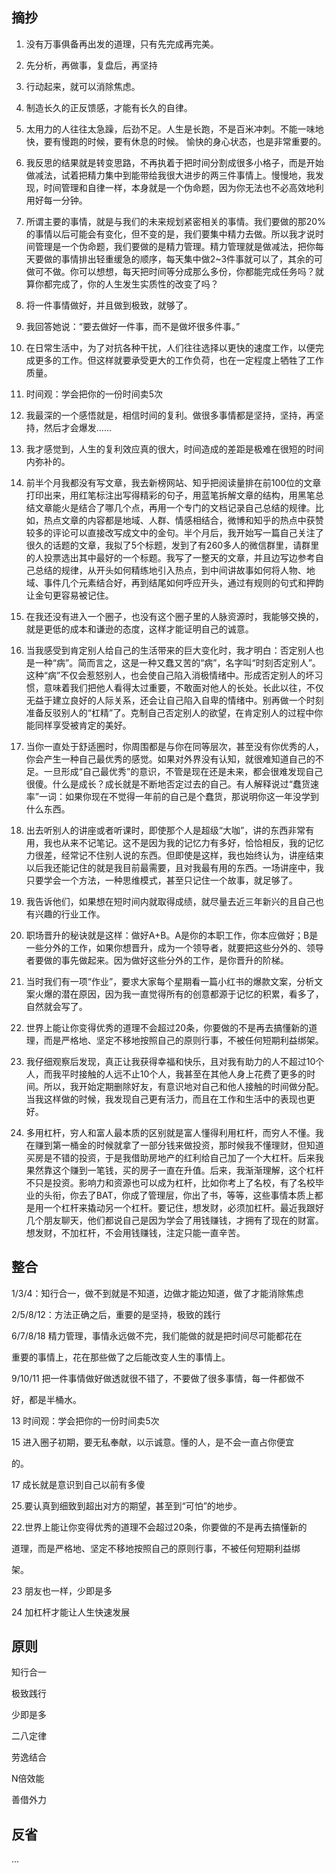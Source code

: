 ## 摘抄

1. 没有万事俱备再出发的道理，只有先完成再完美。

2. 先分析，再做事，复盘后，再坚持

3. 行动起来，就可以消除焦虑。

4. 制造长久的正反馈感，才能有长久的自律。

5. 太用力的人往往太急躁，后劲不足。人生是长跑，不是百米冲刺。不能一味地快，要有慢跑的时候，要有休息的时候。 愉快的身心状态，也是非常重要的。

6. 我反思的结果就是转变思路，不再执着于把时间分割成很多小格子，而是开始做减法，试着把精力集中到能带给我很大进步的两三件事情上。慢慢地，我发现，时间管理和自律一样，本身就是一个伪命题，因为你无法也不必高效地利用好每一分钟。

7. 所谓主要的事情，就是与我们的未来规划紧密相关的事情。我们要做的那20%的事情以后可能会有变化，但不变的是，我们要集中精力去做。所以我才说时间管理是一个伪命题，我们要做的是精力管理。精力管理就是做减法，把你每天要做的事情排出轻重缓急的顺序，每天集中做2~3件事就可以了，其余的可做可不做。你可以想想，每天把时间等分成那么多份，你都能完成任务吗？就算你都完成了，你的人生发生实质性的改变了吗？

8. 将一件事情做好，并且做到极致，就够了。

9. 我回答她说：“要去做好一件事，而不是做坏很多件事。”

10. 在日常生活中，为了对抗各种干扰，人们往往选择以更快的速度工作，以便完成更多的工作。但这样就要承受更大的工作负荷，也在一定程度上牺牲了工作质量。

11. 时间观：学会把你的一份时间卖5次

12. 我最深的一个感悟就是，相信时间的复利。做很多事情都是坚持，坚持，再坚持，然后才会爆发……

13. 我才感觉到，人生的复利效应真的很大，时间造成的差距是极难在很短的时间内弥补的。

14. 前半个月我都没有写文章，我去新榜网站、知乎把阅读量排在前100位的文章打印出来，用红笔标注出写得精彩的句子，用蓝笔拆解文章的结构，用黑笔总结文章能火是结合了哪几个点，再用一个专门的文档记录自己总结的规律。比如，热点文章的内容都是地域、人群、情感相结合，微博和知乎的热点中获赞较多的评论可以直接改写成文中的金句。半个月后，我开始写一篇自己关注了很久的话题的文章，我拟了5个标题，发到了有260多人的微信群里，请群里的人投票选出其中最好的一个标题。我写了一整天的文章，并且边写边参考自己总结的规律，从开头如何精练地引入热点，到中间讲故事如何将人物、地域、事件几个元素结合好，再到结尾如何呼应开头，通过有规则的句式和押韵让金句更容易被记住。

15. 在我还没有进入一个圈子，也没有这个圈子里的人脉资源时，我能够交换的，就是更低的成本和谦逊的态度，这样才能证明自己的诚意。

16. 当我感受到肯定别人给自己的生活带来的巨大变化时，我才明白：否定别人也是一种“病”。简而言之，这是一种又蠢又苦的“病”，名字叫“时刻否定别人”。这种“病”不仅会惹怒别人，也会使自己陷入消极情绪中。形成否定别人的坏习惯，意味着我们把他人看得太过重要，不敢面对他人的长处。长此以往，不仅无益于建立良好的人际关系，还会让自己陷入自卑的情绪中。别再做一个时刻准备反驳别人的“杠精”了。克制自己否定别人的欲望，在肯定别人的过程中你能同样享受被肯定的美好。

17. 当你一直处于舒适圈时，你周围都是与你在同等层次，甚至没有你优秀的人，你会产生一种自己最优秀的感觉。如果对外界没有认知，就很难知道自己的不足。一旦形成“自己最优秀”的意识，不管是现在还是未来，都会很难发现自己很傻。什么是成长？成长就是不断地否定过去的自己。有人解释说过“蠢货速率”一词：如果你现在不觉得一年前的自己是个蠢货，那说明你这一年没学到什么东西。

18. 出去听别人的讲座或者听课时，即使那个人是超级“大咖”，讲的东西非常有用，我也从来不记笔记。这不是因为我的记忆力有多好，恰恰相反，我的记忆力很差，经常记不住别人说的东西。但即使是这样，我也始终认为，讲座结束以后我还能记住的就是我目前最需要，且对我最有用的东西。一场讲座中，我只要学会一个方法，一种思维模式，甚至只记住一个故事，就足够了。

19. 我告诉他们，如果想在短时间内就取得成绩，就尽量去近三年新兴的且自己也有兴趣的行业工作。

20. 职场晋升的秘诀就是这样：做好A+B。A是你的本职工作，你本应做好；B是一些分外的工作，如果你想晋升，成为一个领导者，就要把这些分外的、领导者要做的事先做起来。因为做好这些分外的工作，是你晋升的阶梯。

21. 当时我们有一项“作业”，要求大家每个星期看一篇小红书的爆款文案，分析文案火爆的潜在原因，因为我一直觉得所有的创意都源于记忆的积累，看多了，自然就会写了。

22. 世界上能让你变得优秀的道理不会超过20条，你要做的不是再去搞懂新的道理，而是严格地、坚定不移地按照自己的原则行事，不被任何短期利益绑架。

23. 我仔细观察后发现，真正让我获得幸福和快乐，且对我有助力的人不超过10个人，而我平时接触的人远不止10个人，我甚至在其他人身上花费了更多的时间。所以，我开始定期删除好友，有意识地对自己和他人接触的时间做分配。当我这样做的时候，我发现自己更有活力，而且在工作和生活中的表现也更好。

24. 多用杠杆，穷人和富人最本质的区别就是富人懂得利用杠杆，而穷人不懂。我在赚到第一桶金的时候就拿了一部分钱来做投资，那时候我不懂理财，但知道买房是不错的投资，于是我借助房地产的红利给自己加了一个大杠杆。后来我果然靠这个赚到一笔钱，买的房子一直在升值。后来，我渐渐理解，这个杠杆不只是投资。影响力和资源也可以成为杠杆，比如你考上了名校，有了名校毕业的头衔，你去了BAT，你成了管理层，你出了书，等等，这些事情本质上都是用一个杠杆来撬动另一个杠杆。要记住，想发财，必须加杠杆。最近我跟好几个朋友聊天，他们都说自己是因为学会了用钱赚钱，才拥有了现在的财富。想发财，不加杠杆，不会用钱赚钱，注定只能一直辛苦。

## 整合

1/3/4：知行合一，做不到就是不知道，边做才能边知道，做了才能消除焦虑

2/5/8/12：方法正确之后，重要的是坚持，极致的践行

6/7/8/18 精力管理，事情永远做不完，我们能做的就是把时间尽可能都花在

重要的事情上，花在那些做了之后能改变人生的事情上。

9/10/11 把一件事情做好做透就很不错了，不要做了很多事情，每一件都做不

好，都是半桶水。

13 时间观：学会把你的一份时间卖5次

15 进入圈子初期，要无私奉献，以示诚意。懂的人，是不会一直占你便宜

的。

17 成长就是意识到自己以前有多傻

25.要认真到细致到超出对方的期望，甚至到“可怕”的地步。

22.世界上能让你变得优秀的道理不会超过20条，你要做的不是再去搞懂新的

道理，而是严格地、坚定不移地按照自己的原则行事，不被任何短期利益绑

架。

23 朋友也一样，少即是多

24 加杠杆才能让人生快速发展

## 原则

知行合一

极致践行

少即是多

二八定律

劳逸结合

N倍效能

善借外力

## 反省

...